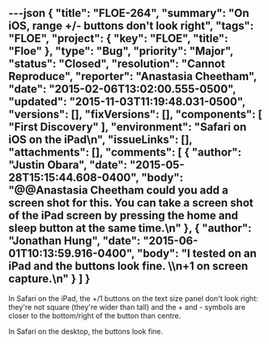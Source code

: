 ---json
{
  "title": "FLOE-264",
  "summary": "On iOS, range +/- buttons don't look right",
  "tags": "FLOE",
  "project": {
    "key": "FLOE",
    "title": "Floe"
  },
  "type": "Bug",
  "priority": "Major",
  "status": "Closed",
  "resolution": "Cannot Reproduce",
  "reporter": "Anastasia Cheetham",
  "date": "2015-02-06T13:02:00.555-0500",
  "updated": "2015-11-03T11:19:48.031-0500",
  "versions": [],
  "fixVersions": [],
  "components": [
    "First Discovery"
  ],
  "environment": "Safari on iOS on the iPad\n",
  "issueLinks": [],
  "attachments": [],
  "comments": [
    {
      "author": "Justin Obara",
      "date": "2015-05-28T15:15:44.608-0400",
      "body": "@@Anastasia Cheetham could you add a screen shot for this. You can take a screen shot of the iPad screen by pressing the home and sleep button at the same time.\n"
    },
    {
      "author": "Jonathan Hung",
      "date": "2015-06-01T10:13:59.916-0400",
      "body": "I tested on an iPad and the buttons look fine. \\\n+1 on screen capture.\n"
    }
  ]
}
---
In Safari on the iPad, the +/1 buttons on the text size panel don't look right: they're not square (they're wider than tall) and the + and - symbols are closer to the bottom/right of the button than centre.

In Safari on the desktop, the buttons look fine.

        